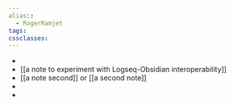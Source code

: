 ```yaml
---
alias::
  - RogerRamjet
tags: 
cssclasses:
---
```


-
- [[a note to experiment with Logseq-Obsidian interoperability]]
- [[a note second]] or [[a second note]]
-
-